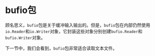 # **bufio包**

顾名思义，`bufio`包是关于缓冲输入输出的。但是，`bufio`包在内部仍然使用`io.Reader`和`io.Writer`对象，它封装这些对象分别创建`bufio.Reader`和`bufio.Writer`对象。

下一节中，我们会看到，`bufio`包非常适合读取文本文件。

